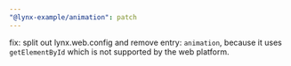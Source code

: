 ```yaml
---
"@lynx-example/animation": patch
---
```


fix: split out lynx.web.config and remove entry: `animation`, because it uses `getElementById` which is not supported by the web platform.
